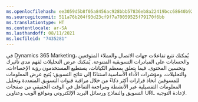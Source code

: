 ```yaml
---
ms.openlocfilehash: ee3059d5b8f05a8456ac928bbb57836eb8a22419bcc68640b92e27d8d5bc76c3
ms.sourcegitcommit: 511a76b204f93d23cf9f7a70059525f79170f6bb
ms.translationtype: HT
ms.contentlocale: ar-SA
ms.lasthandoff: 08/11/2021
ms.locfileid: "7435281"
---
```

في Dynamics 365 Marketing، يُمكنك تتبع تفاعلات جهات الاتصال والعملاء المتوقعين والحسابات على المبادرات التسويقية المتنوعة. يُمكنك عرض التحليلات لفهم مدى تأثيرك وتحسين المحتوى. فيما يتعلق بمعظم الكيانات، يستطيع المستخدمون رؤية الإحصاءات، والتحليلات، ومؤشرات الأداء الأساسية استنادًا إلى نتائج التسويق: يُتيح عرض المعلومات للمسوقين اتخاذ قرارات أكثر ذكاءً من خلال مراقبة قنوات التسويق المتعددة وتحليل المعلومات التفصيلية عبر الأنشطة ومراجعة التفاعل في الوقت الحقيقي من صفحات التسويق والنماذج ورسائل البريد الإلكتروني ومواقع الويب وعناوين URL لإعادة التوجيه.
